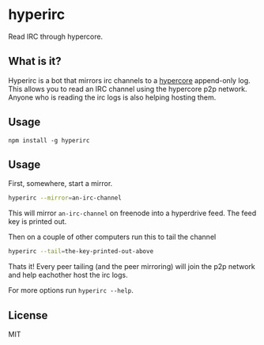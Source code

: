# hyperirc

Read IRC through hypercore.

## What is it?

Hyperirc is a bot that mirrors irc channels to a [hypercore](https;//github.com/mafintosh/hypercore) append-only log.
This allows you to read an IRC channel using the hypercore p2p network. Anyone who is reading the irc logs is also helping hosting them.

## Usage

```
npm install -g hyperirc
```

## Usage

First, somewhere, start a mirror.

``` sh
hyperirc --mirror=an-irc-channel
```

This will mirror `an-irc-channel` on freenode into a hyperdrive feed.
The feed key is printed out.

Then on a couple of other computers run this to tail the channel

``` sh
hyperirc --tail=the-key-printed-out-above
```

Thats it! Every peer tailing (and the peer mirroring) will join the p2p network and help eachother host the irc logs.

For more options run `hyperirc --help`.

## License

MIT
